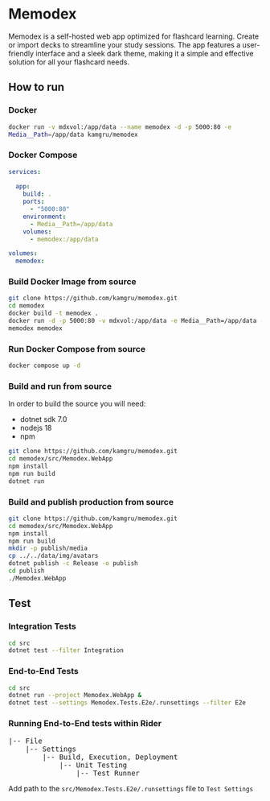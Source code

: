 # Memodex

Memodex is a self-hosted web app optimized for flashcard learning. Create or
import decks to streamline your study sessions. The app features a
user-friendly
interface and a sleek dark theme, making it a simple and effective solution for
all your flashcard needs.

## How to run

### Docker

```bash
docker run -v mdxvol:/app/data --name memodex -d -p 5000:80 -e
Media__Path=/app/data kamgru/memodex
```

### Docker Compose

```yaml
services:
  
  app:
    build: .
    ports:
      - "5000:80"
    environment:
      - Media__Path=/app/data
    volumes:
      - memodex:/app/data

volumes:
  memodex:
```

### Build Docker Image from source

```bash
git clone https://github.com/kamgru/memodex.git
cd memodex
docker build -t memodex .
docker run -d -p 5000:80 -v mdxvol:/app/data -e Media__Path=/app/data --name 
memodex memodex
```

### Run Docker Compose from source

```bash
docker compose up -d
```

### Build and run from source

In order to build the source you will need:

- dotnet sdk 7.0
- nodejs 18
- npm

```bash
git clone https://github.com/kamgru/memodex.git
cd memodex/src/Memodex.WebApp
npm install
npm run build
dotnet run
```

### Build and publish production from source

```bash
git clone https://github.com/kamgru/memodex.git
cd memodex/src/Memodex.WebApp
npm install
npm run build
mkdir -p publish/media
cp ../../data/img/avatars
dotnet publish -c Release -o publish
cd publish
./Memodex.WebApp
```

## Test

### Integration Tests

```bash
cd src
dotnet test --filter Integration
```

### End-to-End Tests

```bash
cd src
dotnet run --project Memodex.WebApp &
dotnet test --settings Memodex.Tests.E2e/.runsettings --filter E2e
```

### Running End-to-End tests within Rider

<pre>
|-- File
    |-- Settings
        |-- Build, Execution, Deployment 
            |-- Unit Testing 
                |-- Test Runner
</pre>
Add path to the `src/Memodex.Tests.E2e/.runsettings` file to `Test Settings`
